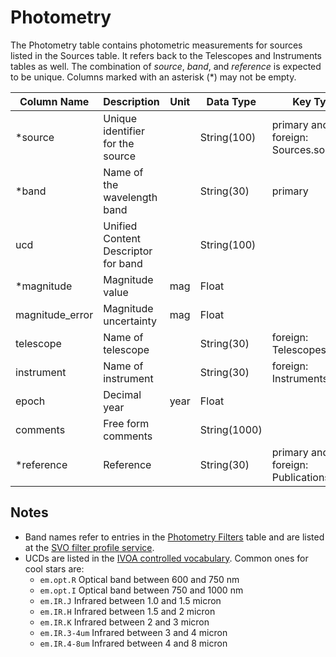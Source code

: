 # Photometry

The Photometry table contains photometric measurements for sources listed in the Sources table. 
It refers back to the Telescopes and Instruments tables as well.
The combination of *source*, *band*, and *reference* is expected to be unique. 
Columns marked with an asterisk (*) may not be empty.

| Column Name | Description  | Unit  | Data Type | Key Type  |
|---|---|---|---|---|
| *source    | Unique identifier for the source |   | String(100)  | primary and foreign: Sources.source   |
| *band      | Name of the wavelength band |  | String(30)  | primary |
| ucd       | Unified Content Descriptor for band |  | String(100)  |   |
| *magnitude | Magnitude value | mag | Float  |   |
| magnitude_error | Magnitude uncertainty | mag | Float  |   |
| telescope | Name of telescope |  | String(30)  | foreign: Telescopes.name |
| instrument | Name of instrument |  | String(30)  | foreign: Instruments.name |
| epoch     | Decimal year | year | Float |   |
| comments  | Free form comments |   | String(1000) |   |
| *reference | Reference |   | String(30) | primary and foreign: Publications.name |

## Notes
- Band names refer to entries in the [Photometry Filters](PhotometryFilters.md) table and are listed at the [SVO filter profile service](http://svo2.cab.inta-csic.es/svo/theory/fps3/index.php?mode=browse&gname=Spitzer&asttype=).
- UCDs are listed in the [IVOA controlled vocabulary](https://www.ivoa.net/documents/UCD1+/20200212/PEN-UCDlist-1.4-20200212.html#tth_sEcB).
  Common ones for cool stars are:
  - `em.opt.R`	Optical band between 600 and 750 nm
  - `em.opt.I`	Optical band between 750 and 1000 nm
  - `em.IR.J`	Infrared between 1.0 and 1.5 micron
  - `em.IR.H`	Infrared between 1.5 and 2 micron 
  - `em.IR.K`	Infrared between 2 and 3 micron 
  - `em.IR.3-4um`	Infrared between 3 and 4 micron
  - `em.IR.4-8um`	Infrared between 4 and 8 micron
  